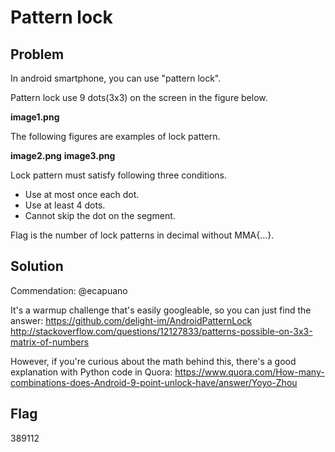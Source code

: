 # Pattern lock

## Problem

In android smartphone, you can use "pattern lock".

Pattern lock use 9 dots(3x3) on the screen in the figure below.

__image1.png__

The following figures are examples of lock pattern.

__image2.png__ __image3.png__

Lock pattern must satisfy following three conditions.

- Use at most once each dot.
- Use at least 4 dots.
- Cannot skip the dot on the segment.

Flag is the number of lock patterns in decimal without MMA{...}.

## Solution

Commendation: @ecapuano

It's a warmup challenge that's easily googleable, so you can just find the answer:
https://github.com/delight-im/AndroidPatternLock
http://stackoverflow.com/questions/12127833/patterns-possible-on-3x3-matrix-of-numbers

However, if you're curious about the math behind this, there's a good explanation with Python code in Quora: 
https://www.quora.com/How-many-combinations-does-Android-9-point-unlock-have/answer/Yoyo-Zhou

## Flag

389112
